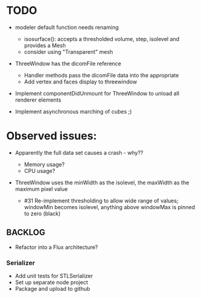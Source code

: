 # TODO

- modeler default function needs renaming
	- isosurface(): accepts a thresholded volume, step, isolevel and provides a Mesh
	- consider using "Transparent" mesh

- ThreeWindow has the dicomFile reference
	- Handler methods pass the dicomFile data into the appropriate
	- Add vertex and faces display to threewindow

- Implement componentDidUnmount for ThreeWindow to unload all renderer elements
- Implement asynchronous marching of cubes ;)

# Observed issues:
- Apparently the full data set causes a crash - why??
	- Memory usage?
	- CPU usage?

- ThreeWindow uses the minWidth as the isolevel, the maxWidth as the maximum pixel value
	- #31 Re-implement thresholding to allow wide range of values; windowMin becomes
		isolevel, anything above windowMax is pinned to zero (black)



## BACKLOG

- Refactor into a Flux architecture?

### Serializer
- Add unit tests for STLSerializer
- Set up separate node project
- Package and upload to github
